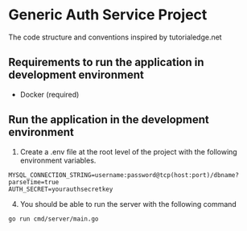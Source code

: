 # Generic Auth Service Project
The code structure and conventions inspired by tutorialedge.net

## Requirements to run the application in development environment
- Docker (required)

## Run the application in the development environment
1. Create a .env file at the root level of the project with the following environment variables.
```
MYSQL_CONNECTION_STRING=username:password@tcp(host:port)/dbname?parseTime=true
AUTH_SECRET=yourauthsecretkey
```
4. You should be able to run the server with the following command
``` 
go run cmd/server/main.go
```
